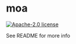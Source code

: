 # moa

[![Apache-2.0 license](https://img.shields.io/badge/license-Apache--2.0-blue.svg)](LICENSE)

See README for more info

